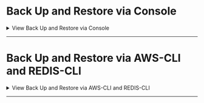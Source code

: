 # Back Up and Restore via Console

<details>
  <summary>View Back Up and Restore via Console</summary>

## Scheduling automatic backups

ElastiCache supports **automatic daily backups** for the following engines:

* **Redis OSS and Valkey (serverless or cluster mode)**
* **Memcached (serverless)**

### Key Benefits

* **Data Protection:** Helps prevent data loss by keeping daily snapshots.
* **Quick Recovery:** In case of failure, you can restore the cache from the most recent backup.
* **Warm Start:** The restored cache is preloaded with your data and ready for use.

<details>
  <summary>Click to view the steps</summary>


### How It Works

* Backups are created **daily** with **no performance impact** on the live cache.
* **Backup Window:** You can define a preferred time for backups to start. If not set, AWS assigns one.
* **Retention Period:** Determines how many days backups are kept in Amazon S3 (up to 35 days). Setting it to `0` disables automatic backups.

### Configuration Options

You can enable or disable automatic backups during:

* Cache creation
* Cache modification

Configuration tools include:

* AWS Management Console
* AWS CLI
* ElastiCache API

### UI Location:

* **Redis/Valkey:** Under *Advanced Redis OSS Settings* or *Advanced Valkey Settings*
* **Memcached:** Under *Advanced Memcached Settings*

**Example Use Case:**
If your app is running in production, enable automatic backups with a 7-day retention period and schedule the backup window during low-traffic hours (e.g., `23:30–00:30 UTC`) to ensure minimal operational interference.

</details>

---

## Taking manual backups
### Key Features

* **Persistent:** Manual backups are **retained indefinitely** until you choose to delete them.
* **Independent:** Even if the cache is deleted, manual backups remain available.
* **User-Controlled:** Manual backups must be deleted manually—no automatic expiration.

<details>
  <summary>Click to view the steps</summary>


### How to Create Manual Backups

You can create manual backups via:

* **ElastiCache Console**
* **AWS CLI**
* **ElastiCache API**

You can also generate a manual backup by:

* **Copying an existing backup** (manual or automatic)
* **Creating a final backup** before deleting a cache

### Creating Manual Backup via Console

1. Sign in to the [ElastiCache Console](https://console.aws.amazon.com/elasticache/).
2. In the navigation pane, select:

   * *Valkey caches*, *Redis OSS caches*, or *Memcached caches*
3. Select the checkbox next to the cache you want to back up.
4. Click **Backup**.
5. Enter a **Backup Name** in the dialog.
   *Naming rules:*

   * 1–40 characters (letters, numbers, or hyphens)
   * Must start with a letter
   * No two consecutive hyphens
   * Must not end with a hyphen
6. Click **Create Backup**.

> 📌 The cache’s status will temporarily change to **snapshotting** during the backup process.

### Supported Configurations

Manual backups are supported for:

* **Cluster mode enabled** and **disabled** Redis/Valkey
* **All cache types** (Valkey, Redis OSS, Memcached)

</details>

---

## Creating a Final Backup
A **final backup** allows you to preserve your cache data right before deleting a cache or cluster. This ensures you have a snapshot you can restore from later, even after deletion.

<details>
  <summary>Click to view the steps</summary>


### Key Points

* Available for:

  * **Valkey, Redis OSS**, and **Memcached** *serverless caches*
  * **Valkey** and **Redis OSS** *self-designed clusters*
* Can be created using:

  * **ElastiCache Console**
  * **AWS CLI**
  * **ElastiCache API**

### Creating a Final Backup via Console

1. Navigate to the **ElastiCache console**.
2. Select the cache or cluster you wish to delete.
3. Choose **Delete**.
4. In the **Delete dialog box**, under **Create backup**, select **Yes**.
5. Enter a name for the backup.

   * This name should follow standard naming rules (start with a letter, up to 40 characters, etc.).
6. Proceed with the deletion.

> ✅ The final backup will be saved before the cache or cluster is permanently deleted.

</details>

---

## Describing Backups

You can list and inspect your ElastiCache backups using the AWS Management Console.

<details>
  <summary>Click to view the steps</summary>


#### **Steps (Console):**

1. Sign in to the [ElastiCache Console](https://console.aws.amazon.com/elasticache/).
2. From the **navigation pane**, choose **Backups**.
3. To view details of a specific backup:

   * Select the checkbox beside the backup name.
   * The backup details will be displayed.

</details>

---

## Copying Backups

ElastiCache allows you to copy **any backup** — automatic or manual. This is useful for:

* Creating duplicates for testing or region-specific clusters
* Preserving snapshots under different names
* Preparing for export

<details>
  <summary>Click to view the steps</summary>


#### **Steps to Copy a Backup (Console):**

1. Sign in to the [ElastiCache Console](https://console.aws.amazon.com/elasticache/).
2. From the **navigation pane**, choose **Backups**.
3. Select the checkbox beside the backup you want to copy.
4. Choose **Actions** → **Copy**.
5. In the **New backup name** box, enter a name for the new backup.
6. Click **Copy**.

> ✅ The backup copy will appear in the list of backups and can be used like any other snapshot.

</details>

---

## **Exporting ElastiCache Backup to S3** (Console)

### **Pre-requirements**

1. **Backup** exists in your ElastiCache dashboard (manual or automatic).
2. **S3 Bucket** is created in the **same AWS Region** as the backup.
3. **Permissions** are configured to allow ElastiCache to write to the S3 bucket.

<details>
  <summary>Click to view the steps</summary>


### **Step 1: Create an S3 Bucket**

* Go to [Amazon S3 Console](https://console.aws.amazon.com/s3/)
* Click **“Create bucket”**
* Choose:

  * **Bucket name** (DNS-compliant, e.g. `elasticache-backups-myapp`)
  * **Region** same as your Redis backup (e.g. `ap-south-1`)
* Click **“Create”**

### **Step 2: Grant ElastiCache Access to the S3 Bucket**

* In S3 Console, select your bucket → **Permissions tab**
* Under **Access Control List (ACL)**:

  * Click **Edit**
  * Add **grantee** with this Canonical ID:

    ```
    540804c33a284a299d2547575ce1010f2312ef3da9b3a053c8bc45bf233e4353
    ```
  * Allow:

    * **Objects**: List, Write
    * **Bucket ACL**: Read, Write
* Save changes

### OR

Use this **bucket policy** (adjust region/bucket name):

```json
{
  "Version": "2012-10-17",
  "Statement": [
    {
      "Sid": "AllowElastiCacheExport",
      "Effect": "Allow",
      "Principal": {
        "Service": "ap-south-1.elasticache-snapshot.amazonaws.com"
      },
      "Action": "s3:*",
      "Resource": [
        "arn:aws:s3:::elasticache-backups-myapp",
        "arn:aws:s3:::elasticache-backups-myapp/*"
      ]
    }
  ]
}
```

### **Step 3: Export the Backup**

* Go to [ElastiCache Console](https://console.aws.amazon.com/elasticache/)
* In the left menu → choose **Backups**
* Select the backup you want to export
* Click **Actions → Copy**
* In the dialog:

  * Enter a **New backup name**, e.g. `my-exported-backup`
  * Select your **Target S3 Location** from the dropdown
* Click **Copy**

---

### **Notes**

* ElastiCache will append `-0001.rdb` to the filename.
* If export fails, check these permissions are **enabled**:

  * Object **Read/Write**
  * Bucket permissions **Read**
* Export only works for:

  * Redis OSS or Valkey
  * Not supported for **data tiering** or **self-designed Memcached clusters**

</details>

---

## Restore ElastiCache Backup into a New Cache
You can restore:

* A **Redis OSS backup** → into a new **Redis OSS** cache
* A **Valkey backup** → into a new **Valkey** cache
* A **Memcached backup** → into a new **Memcached** serverless cache

<details>
  <summary>Click to view the steps</summary>


### **Option 1: Restore to Serverless Cache (Console)**

> Supports **Valkey 7.2+** and **Redis OSS 5.0+** backup `.rdb` files

#### Steps:

1. Go to [ElastiCache Console](https://console.aws.amazon.com/elasticache/)
2. From the left nav, select **Backups**
3. Select the checkbox next to the backup you want to restore
4. Click **Actions → Restore**
5. In the **Restore dialog**:

   * Enter a name for your new serverless cache
   * Add a description (optional)
6. Click **Create**

> 🔄 AWS will provision a new serverless cache and **import the `.rdb` snapshot** into it.

### **Option 2: Restore to Self-Designed Cluster (Console)**

> Lets you configure everything — instance size, replicas, shards, networking, etc.

#### Steps:

1. Go to [ElastiCache Console](https://console.aws.amazon.com/elasticache/)
2. Navigate to **Backups**
3. Select the backup you'd like to restore
4. Click **Actions → Restore**
5. Choose **Design your own cache**
6. Fill out configuration options:

   * **Cluster Name**
   * **Node type** (e.g. `cache.t4g.medium`)
   * **Number of shards**, **replicas**
   * **Subnet group**, **VPC**, **Security Groups**
7. Click **Create**

> AWS will launch a new Redis/Valkey cluster and restore the snapshot during cluster creation.

</details>

> **_Notes_**:
> Restores **do not** overwrite existing clusters; always create a **new** one.
> After restore, your data is available instantly once the new cache is **available**.
> This works for both **automatic** and **manual** backups.

---

## Deleting an ElastiCache Backup

### Key Concepts:

* **Automatic backups** are deleted **automatically** when:

  * Retention period expires
  * The cache or replication group is deleted
* **Manual backups** are **not** deleted unless you explicitly delete them

  * They persist **even after** the associated cluster is removed

<details>
  <summary>Click to view the steps</summary>


### Deleting a Backup via Console

#### Steps:

1. Go to the [ElastiCache Console](https://console.aws.amazon.com/elasticache/)
2. In the **navigation pane**, click **Backups**
3. From the backup list, check the box next to the backup you want to delete
4. Click **Delete**
5. On the confirmation dialog, click **Delete** again

> 🔁 The status will change to **"deleting"**, and the backup will be removed shortly.

---

### Other Methods:

* **AWS CLI:**

  ```bash
  aws elasticache delete-snapshot --snapshot-name my-backup-name
  ```

* **ElastiCache API:**
  Use the [`DeleteSnapshot`](https://docs.aws.amazon.com/AmazonElastiCache/latest/APIReference/API_DeleteSnapshot.html) API operation

</details>

### Caution:

* Deleted backups **cannot** be recovered.
* Make sure the backup isn't required for future restores before deleting.

---

## Tagging Backups in ElastiCache

### What Are Tags?

Tags are **key-value pairs** that let you add **custom metadata** to ElastiCache backups.

| **Example Tags**            |
| --------------------------- |
| `Key: environment` → `prod` |
| `Key: owner` → `team-x`     |
| `Key: purpose` → `billing`  |

### Why Tag Backups?

* **Organize** backups by purpose, owner, or environment
* **Filter/search** backups more easily
* **Enable cost tracking** with **Cost Allocation Tags**

> Example: You can track all `production` related backups in your AWS bill if you tag them with `environment=prod`.

### How to Manage Tags (Console)

<details>
  <summary>Click to view the steps</summary>
  
#### Add/Modify Tags:

1. Open the [ElastiCache Console](https://console.aws.amazon.com/elasticache/)
2. Go to **Backups** from the left navigation pane
3. Select the desired backup
4. Choose **Manage Tags**
5. Add or update tags as `Key = Value`
6. Save your changes

#### Remove Tags:

* In the **Manage Tags** screen, choose the ❌ next to the tag
* Save the changes

### Cost Allocation Tags

* Special tags used for **billing and usage tracking**
* Must be **activated** in the AWS Billing Console under **Cost Allocation Tags**
* Once activated, they appear in **Cost Explorer**, allowing you to break down expenses by tag

---

### Also Possible Using:

* **AWS CLI**

  ```bash
  aws elasticache add-tags-to-resource \
    --resource-name arn:aws:elasticache:region:account-id:snapshot:snapshot-name \
    --tags Key=environment,Value=dev
  ```

* **ElastiCache API**

  * Use actions like `AddTagsToResource`, `ListTagsForResource`, etc.

</details>

---

## **Seeding a New ElastiCache for Redis OSS Cluster from an External Backup (.rdb)**

### Use Case

Migrate data from an **externally managed Valkey or Redis OSS** instance to a new **ElastiCache for Redis OSS self-designed cluster** using a `.rdb` backup file.

## **Migration Steps**

<details>
  <summary>Click to view the steps</summary>
  
### **Step 1: Create a Valkey or Redis OSS Backup**

* Connect to your Redis OSS or Valkey instance.
* Create a backup using:

  * `BGSAVE` (asynchronous, preferred)
  * `SAVE` (synchronous)
* Locate the resulting `.rdb` file (usually in the data directory).

---

### **Step 2: Create an S3 Bucket & Folder**

* Go to [Amazon S3 Console](https://console.aws.amazon.com/s3/)
* Create a **bucket**:

  * Must be **DNS-compliant**
  * Must be in the **same AWS Region** as your target ElastiCache cluster
* Create a **folder** inside the bucket
* Example bucket/folder path:
  `myBucket/myFolder`

---

### **Step 3: Upload the .rdb File to S3**

* Upload the `.rdb` file into the folder
* Example file path:
  `myBucket/myFolder/redis-backup.rdb`

---

### **Step 4: Grant ElastiCache Access to the File**

Depending on the AWS Region type:

#### 🔸 **For Default AWS Regions**

Use **Canonical ID**:
`540804c33a284a299d2547575ce1010f2312ef3da9b3a053c8bc45bf233e4353`

Via **S3 console**:

* Open `.rdb` file
* Go to **Permissions > Access for other AWS accounts**
* Add grantee with required permissions:

  * List object
  * Read object
  * Read ACL

#### 🔸 **For Opt-in AWS Regions**

Update the **S3 Bucket Policy** with:

```json
{
  "Effect": "Allow",
  "Principal": {
    "Service": "ap-east-1.elasticache-snapshot.amazonaws.com"
  },
  "Action": [
    "s3:GetObject",
    "s3:ListBucket",
    "s3:GetBucketAcl"
  ],
  "Resource": [
    "arn:aws:s3:::myBucket",
    "arn:aws:s3:::myBucket/myFolder/redis-backup.rdb"
  ]
}
```

> Replace `ap-east-1` with your actual AWS Region

---

### **Step 5: Create the ElastiCache Cluster (Seed with Backup)**

#### 🔹 Using the **Console**

* Choose **Restore from backups**
* Under **Backup Source**, select **Other backups**
* Provide S3 path:
  `myBucket/myFolder/redis-backup.rdb`

#### 🔹 Using **AWS CLI**

```bash
aws elasticache create-cache-cluster \
  --cache-cluster-id my-new-cluster \
  --engine redis \
  --snapshot-arns arn:aws:s3:::myBucket/myFolder/redis-backup.rdb \
  --cache-node-type cache.r6g.large \
  --num-cache-nodes 1
```

#### 🔹 Using **ElastiCache API**

Use the `SnapshotArns` parameter in `CreateCacheCluster` or `CreateReplicationGroup` with the `.rdb` file ARN.

</details>

## ⚠**Important Notes**

* You **cannot** seed a **cluster-mode disabled** Redis cluster from a backup created on a **cluster-mode enabled** one.
* Make sure the node type has enough memory for the data in your `.rdb` file.
* If the backup is too large, the cluster will show `restore-failed` status.
* You **must delete and recreate** the cluster in case of restore failure.

---

## Monitoring

* Check restore progress in **ElastiCache Console > Events**
* Or use CLI/API to retrieve status messages

---

## **Where You Can Restore a Redis/Valkey Backup in ElastiCache**

<details>
  <summary>Click to view the Answers</summary>
  
### 🔹 **1. Into a New Cluster**

- **Yes, supported**

* You **can restore a backup into a new Redis OSS or Valkey cluster** (either serverless or self-designed).
* This is the **recommended approach** for safety, testing, and migrations.

**Use cases:**

* Migration to a new node type or AZ.
* Blue/Green deployment.
* Data recovery.

---

### 🔹 **2. Into an Existing Running Cluster**

- **No, not supported directly**

* **You cannot restore a backup into a currently running Redis OSS or Valkey cluster** in-place.
* ElastiCache does **not allow in-place restoration** on an active cluster.
* Restoring wipes existing data, so AWS enforces that this must happen by **creating a new cluster** from the backup.

**Alternatives:**

* Create a new cluster using the backup.
* Redirect traffic to the new cluster after validation.
* Use Route 53, environment variables, or load balancers to update the endpoint.

---

### 🔹 **3. Into a Self-Managed Redis Instance (non-AWS)?**

- **Yes, technically possible (manually)**

* If you **download the `.rdb` file from an ElastiCache backup**, you can:

  * Spin up a local or EC2-hosted Redis.
  * Drop the `.rdb` into the data directory (`/var/lib/redis`), and
  * Restart the Redis server to load it.

⚠️ **Caveat:** Make sure the Redis version matches or is compatible with the RDB file version.

</details>

---

</details>

---

# Back Up and Restore via AWS-CLI and REDIS-CLI

<details>
  <summary>View Back Up and Restore via AWS-CLI and REDIS-CLI</summary>

## ElastiCache Redis OSS (Cluster Mode Disabled) – Backup & Query Guide

## Prerequisites
Ensure you have:

* **ElastiCache Redis** with **Cluster Mode Disabled**
* **EC2 instance** in the **same VPC + subnet**
* EC2 security group allows **port 6379**
* Redis CLI installed on EC2 (`redis-cli` or `redis6-cli`)
* AWS CLI configured with proper permissions


## 📌 PART 1: Connect to ElastiCache and Query Data

<details>
  <summary>Click to view the steps</summary>

### 🔧 Step 1: Install Redis CLI on EC2

For Amazon Linux 2023:

```bash
sudo dnf install redis -y
```

Manual build option:

```bash
curl -O http://download.redis.io/releases/redis-6.2.6.tar.gz
tar xzvf redis-6.2.6.tar.gz && cd redis-6.2.6
make
sudo cp src/redis-cli /usr/local/bin/
```

### 🔗 Step 2: Get Redis Primary Endpoint (for Cluster Mode Disabled)

```bash
aws elasticache describe-cache-clusters \
  --cache-cluster-id <your-cache-id> \
  --show-cache-node-info
```

Look for:

```
"Endpoint": {
  "Address": "your-primary-endpoint",
  "Port": 6379
}
```

### 🔌 Step 3: Connect Using Redis CLI

```bash
redis-cli -h <primary-endpoint> -p 6379
```

Example:

```bash
redis-cli -h redtaxi-noncluster.abc123.aps1.cache.amazonaws.com -p 6379
```

### 🧪 Step 4: Query Redis

```bash
PING
SET user:1:name "Alice"
GET user:1:name
KEYS *
INFO
```

</details>

---

## 💾 PART 2: Take Backup (Snapshot) using AWS CLI

ElastiCache supports **snapshots** even when **Cluster Mode is Disabled**, using the **cache cluster ID** instead of replication group ID.

<details>
  <summary>Click to view the steps</summary>

### 📥 Step 5: Create Snapshot

```bash
aws elasticache create-snapshot \
  --snapshot-name redtaxi-backup-20250731 \
  --cache-cluster-id redtaxi-noncluster
```

### 🔁 Step 6: Verify Snapshot Status

```bash
aws elasticache describe-snapshots \
  --snapshot-name redtaxi-backup-20250731
```

Wait until:

```
"SnapshotStatus": "available"
```

</details>

---

## 🧪 PART 3: Simulate `.rdb` Backup on EC2 Redis
Since ElastiCache doesn't allow direct `.rdb` downloads, you can simulate a Redis backup via EC2.

<details>
  <summary>Click to view the steps</summary>

### 🏗️ Step 7: Setup Redis Server on EC2

```bash
sudo dnf install redis -y
sudo systemctl start redis
```

---

### 📦 Step 8: Simulate Data + Trigger Save

```bash
redis-cli
SET product:101:name "Shoes"
SET product:101:price "3999"
SAVE
```

This creates a file at:

```bash
/var/lib/redis/dump.rdb
```

You can now copy this `.rdb` for offline or staging analysis.

---

### ♻️ Step 9: Restore `.rdb` to Redis

If needed:

```bash
sudo systemctl stop redis
sudo cp dump.rdb /var/lib/redis/dump.rdb
sudo chown redis:redis /var/lib/redis/dump.rdb
sudo systemctl start redis
```

Then query:

```bash
redis-cli
GET product:101:name
GET product:101:price
```

</details>

---

## 🧠 Summary

| Step          | Cluster Mode Disabled                        |
| ------------- | -------------------------------------------- |
| Connect       | `redis-cli -h <primary-endpoint> -p 6379`    |
| Backup        | `create-snapshot` using `--cache-cluster-id` |
| Restore       | Only to new cluster or simulate via EC2      |
| Query         | Use standard Redis CLI commands              |
| Export `.rdb` | Simulate via EC2 Redis `SAVE`                |

---

</details>

---
